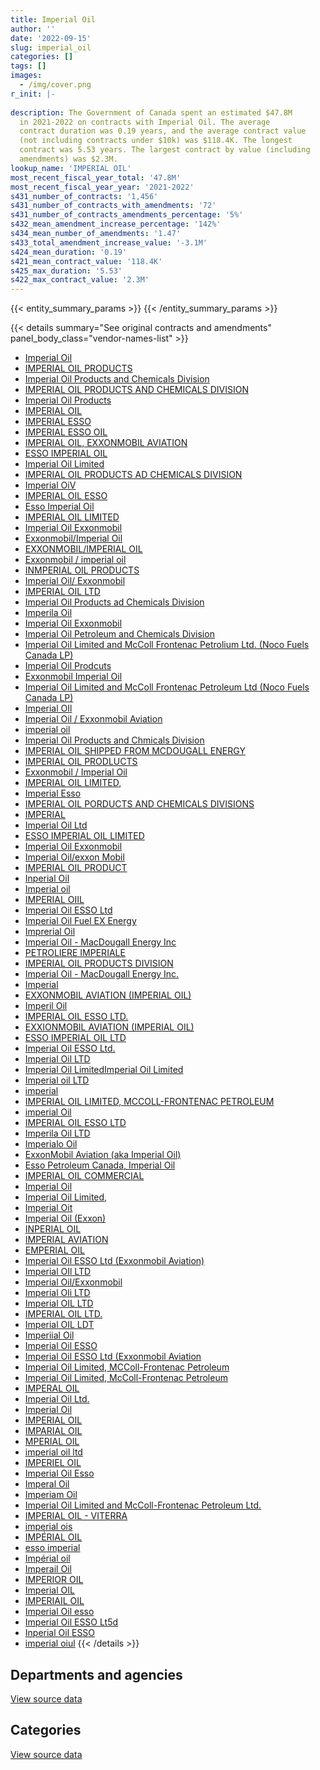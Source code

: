 ```yaml
---
title: Imperial Oil
author: ''
date: '2022-09-15'
slug: imperial_oil
categories: []
tags: []
images:
  - /img/cover.png
r_init: |-
  
description: The Government of Canada spent an estimated $47.8M
  in 2021-2022 on contracts with Imperial Oil. The average
  contract duration was 0.19 years, and the average contract value
  (not including contracts under $10k) was $118.4K. The longest
  contract was 5.53 years. The largest contract by value (including
  amendments) was $2.3M.
lookup_name: 'IMPERIAL OIL'
most_recent_fiscal_year_total: '47.8M'
most_recent_fiscal_year_year: '2021-2022'
s431_number_of_contracts: '1,456'
s431_number_of_contracts_with_amendments: '72'
s431_number_of_contracts_amendments_percentage: '5%'
s432_mean_amendment_increase_percentage: '142%'
s434_mean_number_of_amendments: '1.47'
s433_total_amendment_increase_value: '-3.1M'
s424_mean_duration: '0.19'
s421_mean_contract_value: '118.4K'
s425_max_duration: '5.53'
s422_max_contract_value: '2.3M'
---
```


<script src="/rmarkdown-libs/htmlwidgets/htmlwidgets.js"></script>
<link href="/rmarkdown-libs/datatables-css/datatables-crosstalk.css" rel="stylesheet" />
<script src="/rmarkdown-libs/datatables-binding/datatables.js"></script>
<script src="/rmarkdown-libs/jquery/jquery-3.6.0.min.js"></script>
<link href="/rmarkdown-libs/dt-core-bootstrap/css/dataTables.bootstrap.min.css" rel="stylesheet" />
<link href="/rmarkdown-libs/dt-core-bootstrap/css/dataTables.bootstrap.extra.css" rel="stylesheet" />
<script src="/rmarkdown-libs/dt-core-bootstrap/js/jquery.dataTables.min.js"></script>
<script src="/rmarkdown-libs/dt-core-bootstrap/js/dataTables.bootstrap.min.js"></script>
<link href="/rmarkdown-libs/crosstalk/css/crosstalk.min.css" rel="stylesheet" />
<script src="/rmarkdown-libs/crosstalk/js/crosstalk.min.js"></script>
<script src="/rmarkdown-libs/htmlwidgets/htmlwidgets.js"></script>
<link href="/rmarkdown-libs/datatables-css/datatables-crosstalk.css" rel="stylesheet" />
<script src="/rmarkdown-libs/datatables-binding/datatables.js"></script>
<script src="/rmarkdown-libs/jquery/jquery-3.6.0.min.js"></script>
<link href="/rmarkdown-libs/dt-core-bootstrap/css/dataTables.bootstrap.min.css" rel="stylesheet" />
<link href="/rmarkdown-libs/dt-core-bootstrap/css/dataTables.bootstrap.extra.css" rel="stylesheet" />
<script src="/rmarkdown-libs/dt-core-bootstrap/js/jquery.dataTables.min.js"></script>
<script src="/rmarkdown-libs/dt-core-bootstrap/js/dataTables.bootstrap.min.js"></script>
<link href="/rmarkdown-libs/crosstalk/css/crosstalk.min.css" rel="stylesheet" />
<script src="/rmarkdown-libs/crosstalk/js/crosstalk.min.js"></script>

{{< entity_summary_params >}}
{{< /entity_summary_params >}}

{{< details summary="See original contracts and amendments" panel_body_class="vendor-names-list" >}}
- [Imperial Oil](https://search.open.canada.ca/en/ct/?sort=contract_value_f%20desc&page=1&search_text=%22Imperial%20Oil%22)
- [IMPERIAL OIL PRODUCTS](https://search.open.canada.ca/en/ct/?sort=contract_value_f%20desc&page=1&search_text=%22IMPERIAL%20OIL%20PRODUCTS%22)
- [Imperial Oil Products and Chemicals Division](https://search.open.canada.ca/en/ct/?sort=contract_value_f%20desc&page=1&search_text=%22Imperial%20Oil%20Products%20and%20Chemicals%20Division%22)
- [IMPERIAL OIL PRODUCTS AND CHEMICALS DIVISION](https://search.open.canada.ca/en/ct/?sort=contract_value_f%20desc&page=1&search_text=%22IMPERIAL%20OIL%20PRODUCTS%20AND%20CHEMICALS%20DIVISION%22)
- [Imperial Oil Products](https://search.open.canada.ca/en/ct/?sort=contract_value_f%20desc&page=1&search_text=%22Imperial%20Oil%20Products%22)
- [IMPERIAL OIL](https://search.open.canada.ca/en/ct/?sort=contract_value_f%20desc&page=1&search_text=%22IMPERIAL%20OIL%22)
- [IMPERIAL ESSO](https://search.open.canada.ca/en/ct/?sort=contract_value_f%20desc&page=1&search_text=%22IMPERIAL%20ESSO%22)
- [IMPERIAL ESSO OIL](https://search.open.canada.ca/en/ct/?sort=contract_value_f%20desc&page=1&search_text=%22IMPERIAL%20ESSO%20OIL%22)
- [IMPERIAL OIL, EXXONMOBIL AVIATION](https://search.open.canada.ca/en/ct/?sort=contract_value_f%20desc&page=1&search_text=%22IMPERIAL%20OIL%2c%20EXXONMOBIL%20AVIATION%22)
- [ESSO IMPERIAL OIL](https://search.open.canada.ca/en/ct/?sort=contract_value_f%20desc&page=1&search_text=%22ESSO%20IMPERIAL%20OIL%22)
- [Imperial Oil Limited](https://search.open.canada.ca/en/ct/?sort=contract_value_f%20desc&page=1&search_text=%22Imperial%20Oil%20Limited%22)
- [IMPERIAL OIL PRODUCTS AD CHEMICALS DIVISION](https://search.open.canada.ca/en/ct/?sort=contract_value_f%20desc&page=1&search_text=%22IMPERIAL%20OIL%20PRODUCTS%20AD%20CHEMICALS%20DIVISION%22)
- [Imperial OiV](https://search.open.canada.ca/en/ct/?sort=contract_value_f%20desc&page=1&search_text=%22Imperial%20OiV%22)
- [IMPERIAL OIL ESSO](https://search.open.canada.ca/en/ct/?sort=contract_value_f%20desc&page=1&search_text=%22IMPERIAL%20OIL%20ESSO%22)
- [Esso Imperial Oil](https://search.open.canada.ca/en/ct/?sort=contract_value_f%20desc&page=1&search_text=%22Esso%20Imperial%20Oil%22)
- [IMPERIAL OIL LIMITED](https://search.open.canada.ca/en/ct/?sort=contract_value_f%20desc&page=1&search_text=%22IMPERIAL%20OIL%20LIMITED%22)
- [Imperial Oil Exxonmobil](https://search.open.canada.ca/en/ct/?sort=contract_value_f%20desc&page=1&search_text=%22Imperial%20Oil%20%20Exxonmobil%22)
- [Exxonmobil/Imperial Oil](https://search.open.canada.ca/en/ct/?sort=contract_value_f%20desc&page=1&search_text=%22Exxonmobil%2fImperial%20Oil%22)
- [EXXONMOBIL/IMPERIAL OIL](https://search.open.canada.ca/en/ct/?sort=contract_value_f%20desc&page=1&search_text=%22EXXONMOBIL%2fIMPERIAL%20OIL%22)
- [Exxonmobil / imperial oil](https://search.open.canada.ca/en/ct/?sort=contract_value_f%20desc&page=1&search_text=%22Exxonmobil%20%2f%20imperial%20oil%22)
- [INMPERIAL OIL PRODUCTS](https://search.open.canada.ca/en/ct/?sort=contract_value_f%20desc&page=1&search_text=%22INMPERIAL%20OIL%20PRODUCTS%22)
- [Imperial Oil/ Exxonmobil](https://search.open.canada.ca/en/ct/?sort=contract_value_f%20desc&page=1&search_text=%22Imperial%20Oil%2f%20Exxonmobil%22)
- [IMPERIAL OIL LTD](https://search.open.canada.ca/en/ct/?sort=contract_value_f%20desc&page=1&search_text=%22IMPERIAL%20OIL%20LTD%22)
- [Imperial Oil Products ad Chemicals Division](https://search.open.canada.ca/en/ct/?sort=contract_value_f%20desc&page=1&search_text=%22Imperial%20Oil%20Products%20ad%20Chemicals%20Division%22)
- [Imperila Oil](https://search.open.canada.ca/en/ct/?sort=contract_value_f%20desc&page=1&search_text=%22Imperila%20Oil%22)
- [Imperial Oil Exxonmobil](https://search.open.canada.ca/en/ct/?sort=contract_value_f%20desc&page=1&search_text=%22Imperial%20Oil%20%20%20Exxonmobil%22)
- [Imperial Oil Petroleum and Chemicals Division](https://search.open.canada.ca/en/ct/?sort=contract_value_f%20desc&page=1&search_text=%22Imperial%20Oil%20Petroleum%20and%20Chemicals%20Division%22)
- [Imperial Oil Limited and McColl Frontenac Petrolium Ltd. (Noco Fuels Canada LP)](https://search.open.canada.ca/en/ct/?sort=contract_value_f%20desc&page=1&search_text=%22Imperial%20Oil%20Limited%20and%20McColl%20Frontenac%20Petrolium%20Ltd.%20%28Noco%20Fuels%20Canada%20LP%29%22)
- [Imperial Oil Prodcuts](https://search.open.canada.ca/en/ct/?sort=contract_value_f%20desc&page=1&search_text=%22Imperial%20Oil%20Prodcuts%22)
- [Exxonmobil Imperial Oil](https://search.open.canada.ca/en/ct/?sort=contract_value_f%20desc&page=1&search_text=%22Exxonmobil%20%20Imperial%20Oil%22)
- [Imperial Oil Limited and McColl Frontenac Petroleum Ltd (Noco Fuels Canada LP)](https://search.open.canada.ca/en/ct/?sort=contract_value_f%20desc&page=1&search_text=%22Imperial%20Oil%20Limited%20and%20McColl%20Frontenac%20Petroleum%20Ltd%20%28Noco%20Fuels%20Canada%20LP%29%22)
- [Imperial OIl](https://search.open.canada.ca/en/ct/?sort=contract_value_f%20desc&page=1&search_text=%22Imperial%20OIl%22)
- [Imperial Oil / Exxonmobil Aviation](https://search.open.canada.ca/en/ct/?sort=contract_value_f%20desc&page=1&search_text=%22Imperial%20Oil%20%20%2f%20%20Exxonmobil%20Aviation%22)
- [imperial oil](https://search.open.canada.ca/en/ct/?sort=contract_value_f%20desc&page=1&search_text=%22imperial%20oil%22)
- [Imperial Oil Products and Chmicals Division](https://search.open.canada.ca/en/ct/?sort=contract_value_f%20desc&page=1&search_text=%22Imperial%20Oil%20Products%20and%20Chmicals%20Division%22)
- [IMPERIAL OIL SHIPPED FROM MCDOUGALL ENERGY](https://search.open.canada.ca/en/ct/?sort=contract_value_f%20desc&page=1&search_text=%22IMPERIAL%20OIL%20SHIPPED%20FROM%20MCDOUGALL%20ENERGY%22)
- [IMPERIAL OIL PRODLUCTS](https://search.open.canada.ca/en/ct/?sort=contract_value_f%20desc&page=1&search_text=%22IMPERIAL%20OIL%20PRODLUCTS%22)
- [Exxonmobil / Imperial Oil](https://search.open.canada.ca/en/ct/?sort=contract_value_f%20desc&page=1&search_text=%22Exxonmobil%20%2f%20Imperial%20Oil%22)
- [IMPERIAL OIL LIMITED,](https://search.open.canada.ca/en/ct/?sort=contract_value_f%20desc&page=1&search_text=%22IMPERIAL%20OIL%20LIMITED%2c%22)
- [Imperial Esso](https://search.open.canada.ca/en/ct/?sort=contract_value_f%20desc&page=1&search_text=%22Imperial%20Esso%22)
- [IMPERIAL OIL PORDUCTS AND CHEMICALS DIVISIONS](https://search.open.canada.ca/en/ct/?sort=contract_value_f%20desc&page=1&search_text=%22IMPERIAL%20OIL%20PORDUCTS%20AND%20CHEMICALS%20DIVISIONS%22)
- [IMPERIAL](https://search.open.canada.ca/en/ct/?sort=contract_value_f%20desc&page=1&search_text=%22IMPERIAL%22)
- [Imperial Oil Ltd](https://search.open.canada.ca/en/ct/?sort=contract_value_f%20desc&page=1&search_text=%22Imperial%20Oil%20Ltd%22)
- [ESSO IMPERIAL OIL LIMITED](https://search.open.canada.ca/en/ct/?sort=contract_value_f%20desc&page=1&search_text=%22ESSO%20IMPERIAL%20OIL%20LIMITED%22)
- [Imperial Oil Exxonmobil](https://search.open.canada.ca/en/ct/?sort=contract_value_f%20desc&page=1&search_text=%22Imperial%20Oil%20Exxonmobil%22)
- [Imperial Oil/exxon Mobil](https://search.open.canada.ca/en/ct/?sort=contract_value_f%20desc&page=1&search_text=%22Imperial%20Oil%2fexxon%20Mobil%22)
- [IMPERIAL OIL PRODUCT](https://search.open.canada.ca/en/ct/?sort=contract_value_f%20desc&page=1&search_text=%22IMPERIAL%20OIL%20PRODUCT%22)
- [Inperial Oil](https://search.open.canada.ca/en/ct/?sort=contract_value_f%20desc&page=1&search_text=%22Inperial%20Oil%22)
- [Imperial oil](https://search.open.canada.ca/en/ct/?sort=contract_value_f%20desc&page=1&search_text=%22Imperial%20oil%22)
- [IMPERIAL OIIL](https://search.open.canada.ca/en/ct/?sort=contract_value_f%20desc&page=1&search_text=%22IMPERIAL%20OIIL%22)
- [Imperial Oil ESSO Ltd](https://search.open.canada.ca/en/ct/?sort=contract_value_f%20desc&page=1&search_text=%22Imperial%20Oil%20ESSO%20Ltd%22)
- [Imperial Oil Fuel EX Energy](https://search.open.canada.ca/en/ct/?sort=contract_value_f%20desc&page=1&search_text=%22Imperial%20Oil%20Fuel%20EX%20Energy%22)
- [Imprerial Oil](https://search.open.canada.ca/en/ct/?sort=contract_value_f%20desc&page=1&search_text=%22Imprerial%20Oil%22)
- [Imperial Oil - MacDougall Energy Inc](https://search.open.canada.ca/en/ct/?sort=contract_value_f%20desc&page=1&search_text=%22Imperial%20Oil%20-%20MacDougall%20Energy%20Inc%22)
- [PETROLIERE IMPERIALE](https://search.open.canada.ca/en/ct/?sort=contract_value_f%20desc&page=1&search_text=%22PETROLIERE%20IMPERIALE%22)
- [IMPERIAL OIL PRODUCTS DIVISION](https://search.open.canada.ca/en/ct/?sort=contract_value_f%20desc&page=1&search_text=%22IMPERIAL%20OIL%20PRODUCTS%20DIVISION%22)
- [Imperial Oil - MacDougall Energy Inc.](https://search.open.canada.ca/en/ct/?sort=contract_value_f%20desc&page=1&search_text=%22Imperial%20Oil%20-%20MacDougall%20Energy%20Inc.%22)
- [Imperial](https://search.open.canada.ca/en/ct/?sort=contract_value_f%20desc&page=1&search_text=%22Imperial%22)
- [EXXONMOBIL AVIATION (IMPERIAL OIL)](https://search.open.canada.ca/en/ct/?sort=contract_value_f%20desc&page=1&search_text=%22EXXONMOBIL%20AVIATION%20%28IMPERIAL%20OIL%29%22)
- [Imperil Oil](https://search.open.canada.ca/en/ct/?sort=contract_value_f%20desc&page=1&search_text=%22Imperil%20Oil%22)
- [IMPERIAL OIL ESSO LTD.](https://search.open.canada.ca/en/ct/?sort=contract_value_f%20desc&page=1&search_text=%22IMPERIAL%20OIL%20ESSO%20LTD.%22)
- [EXXIONMOBIL AVIATION (IMPERIAL OIL)](https://search.open.canada.ca/en/ct/?sort=contract_value_f%20desc&page=1&search_text=%22EXXIONMOBIL%20AVIATION%20%28IMPERIAL%20OIL%29%22)
- [ESSO IMPERIAL OIL LTD](https://search.open.canada.ca/en/ct/?sort=contract_value_f%20desc&page=1&search_text=%22ESSO%20IMPERIAL%20OIL%20LTD%22)
- [Imperial Oil ESSO Ltd.](https://search.open.canada.ca/en/ct/?sort=contract_value_f%20desc&page=1&search_text=%22Imperial%20Oil%20ESSO%20Ltd.%22)
- [Imperial Oil LTD](https://search.open.canada.ca/en/ct/?sort=contract_value_f%20desc&page=1&search_text=%22Imperial%20Oil%20LTD%22)
- [Imperial Oil LimitedImperial Oil Limited](https://search.open.canada.ca/en/ct/?sort=contract_value_f%20desc&page=1&search_text=%22Imperial%20Oil%20LimitedImperial%20Oil%20Limited%22)
- [Imperial oil LTD](https://search.open.canada.ca/en/ct/?sort=contract_value_f%20desc&page=1&search_text=%22Imperial%20oil%20LTD%22)
- [imperial](https://search.open.canada.ca/en/ct/?sort=contract_value_f%20desc&page=1&search_text=%22imperial%22)
- [IMPERIAL OIL LIMITED, MCCOLL-FRONTENAC PETROLEUM](https://search.open.canada.ca/en/ct/?sort=contract_value_f%20desc&page=1&search_text=%22IMPERIAL%20OIL%20LIMITED%2c%20MCCOLL-FRONTENAC%20PETROLEUM%22)
- [imperial Oil](https://search.open.canada.ca/en/ct/?sort=contract_value_f%20desc&page=1&search_text=%22imperial%20Oil%22)
- [IMPERIAL OIL ESSO LTD](https://search.open.canada.ca/en/ct/?sort=contract_value_f%20desc&page=1&search_text=%22IMPERIAL%20OIL%20ESSO%20LTD%22)
- [Imperila Oil LTD](https://search.open.canada.ca/en/ct/?sort=contract_value_f%20desc&page=1&search_text=%22Imperila%20Oil%20LTD%22)
- [Imperialo Oil](https://search.open.canada.ca/en/ct/?sort=contract_value_f%20desc&page=1&search_text=%22Imperialo%20Oil%22)
- [ExxonMobil Aviation (aka Imperial Oil)](https://search.open.canada.ca/en/ct/?sort=contract_value_f%20desc&page=1&search_text=%22ExxonMobil%20Aviation%20%28aka%20Imperial%20Oil%29%22)
- [Esso Petroleum Canada, Imperial Oil](https://search.open.canada.ca/en/ct/?sort=contract_value_f%20desc&page=1&search_text=%22Esso%20Petroleum%20Canada%2c%20Imperial%20Oil%22)
- [IMPERIAL OIL COMMERCIAL](https://search.open.canada.ca/en/ct/?sort=contract_value_f%20desc&page=1&search_text=%22IMPERIAL%20OIL%20COMMERCIAL%22)
- [Imperial Oil](https://search.open.canada.ca/en/ct/?sort=contract_value_f%20desc&page=1&search_text=%22I%2amperial%20Oil%22)
- [Imperial Oil Limited,](https://search.open.canada.ca/en/ct/?sort=contract_value_f%20desc&page=1&search_text=%22Imperial%20Oil%20Limited%2c%22)
- [Imperial Oit](https://search.open.canada.ca/en/ct/?sort=contract_value_f%20desc&page=1&search_text=%22Imperial%20Oit%22)
- [Imperial Oil (Exxon)](https://search.open.canada.ca/en/ct/?sort=contract_value_f%20desc&page=1&search_text=%22Imperial%20Oil%20%28Exxon%29%22)
- [INPERIAL OIL](https://search.open.canada.ca/en/ct/?sort=contract_value_f%20desc&page=1&search_text=%22INPERIAL%20OIL%22)
- [IMPERIAL AVIATION](https://search.open.canada.ca/en/ct/?sort=contract_value_f%20desc&page=1&search_text=%22IMPERIAL%20AVIATION%22)
- [EMPERIAL OIL](https://search.open.canada.ca/en/ct/?sort=contract_value_f%20desc&page=1&search_text=%22EMPERIAL%20OIL%22)
- [Imperial Oil ESSO Ltd (Exxonmobil Aviation)](https://search.open.canada.ca/en/ct/?sort=contract_value_f%20desc&page=1&search_text=%22Imperial%20Oil%20ESSO%20Ltd%20%28Exxonmobil%20Aviation%29%22)
- [Imperial OIl LTD](https://search.open.canada.ca/en/ct/?sort=contract_value_f%20desc&page=1&search_text=%22Imperial%20OIl%20LTD%22)
- [Imperial Oil/Exxonmobil](https://search.open.canada.ca/en/ct/?sort=contract_value_f%20desc&page=1&search_text=%22Imperial%20Oil%2fExxonmobil%22)
- [Imperial Oli LTD](https://search.open.canada.ca/en/ct/?sort=contract_value_f%20desc&page=1&search_text=%22Imperial%20Oli%20LTD%22)
- [Imperial OIL LTD](https://search.open.canada.ca/en/ct/?sort=contract_value_f%20desc&page=1&search_text=%22Imperial%20OIL%20LTD%22)
- [IMPERIAL OIL LTD.](https://search.open.canada.ca/en/ct/?sort=contract_value_f%20desc&page=1&search_text=%22IMPERIAL%20OIL%20LTD.%22)
- [Imperial OIL LDT](https://search.open.canada.ca/en/ct/?sort=contract_value_f%20desc&page=1&search_text=%22Imperial%20OIL%20LDT%22)
- [Imperiial Oil](https://search.open.canada.ca/en/ct/?sort=contract_value_f%20desc&page=1&search_text=%22Imperiial%20Oil%22)
- [Imperial Oil ESSO](https://search.open.canada.ca/en/ct/?sort=contract_value_f%20desc&page=1&search_text=%22Imperial%20Oil%20ESSO%22)
- [Imperial Oil ESSO Ltd (Exxonmobil Aviation](https://search.open.canada.ca/en/ct/?sort=contract_value_f%20desc&page=1&search_text=%22Imperial%20Oil%20ESSO%20Ltd%20%28Exxonmobil%20Aviation%22)
- [Imperial Oil Limited, MCColl-Frontenac Petroleum](https://search.open.canada.ca/en/ct/?sort=contract_value_f%20desc&page=1&search_text=%22Imperial%20Oil%20Limited%2c%20MCColl-Frontenac%20Petroleum%22)
- [Imperial Oil Limited, McColl-Frontenac Petroleum](https://search.open.canada.ca/en/ct/?sort=contract_value_f%20desc&page=1&search_text=%22Imperial%20Oil%20Limited%2c%20McColl-Frontenac%20Petroleum%22)
- [IMPERAL OIL](https://search.open.canada.ca/en/ct/?sort=contract_value_f%20desc&page=1&search_text=%22IMPERAL%20OIL%22)
- [Imperial Oil Ltd.](https://search.open.canada.ca/en/ct/?sort=contract_value_f%20desc&page=1&search_text=%22Imperial%20Oil%20Ltd.%22)
- [Imperial Oil](https://search.open.canada.ca/en/ct/?sort=contract_value_f%20desc&page=1&search_text=%22Imperial%20%20Oil%22)
- [IMPERIAL OIL](https://search.open.canada.ca/en/ct/?sort=contract_value_f%20desc&page=1&search_text=%22IMPERIAL%20%20OIL%22)
- [IMPARIAL OIL](https://search.open.canada.ca/en/ct/?sort=contract_value_f%20desc&page=1&search_text=%22IMPARIAL%20OIL%22)
- [MPERIAL OIL](https://search.open.canada.ca/en/ct/?sort=contract_value_f%20desc&page=1&search_text=%22MPERIAL%20OIL%22)
- [imperial oil ltd](https://search.open.canada.ca/en/ct/?sort=contract_value_f%20desc&page=1&search_text=%22imperial%20oil%20ltd%22)
- [IMPERIEL OIL](https://search.open.canada.ca/en/ct/?sort=contract_value_f%20desc&page=1&search_text=%22IMPERIEL%20OIL%22)
- [Imperial Oil Esso](https://search.open.canada.ca/en/ct/?sort=contract_value_f%20desc&page=1&search_text=%22Imperial%20Oil%20Esso%22)
- [Imperal Oil](https://search.open.canada.ca/en/ct/?sort=contract_value_f%20desc&page=1&search_text=%22Imperal%20Oil%22)
- [Imperiam Oil](https://search.open.canada.ca/en/ct/?sort=contract_value_f%20desc&page=1&search_text=%22Imperiam%20Oil%22)
- [Imperial Oil Limited and McColl-Frontenac Petroleum Ltd.](https://search.open.canada.ca/en/ct/?sort=contract_value_f%20desc&page=1&search_text=%22Imperial%20Oil%20Limited%20and%20McColl-Frontenac%20Petroleum%20Ltd.%22)
- [IMPERIAL OIL - VITERRA](https://search.open.canada.ca/en/ct/?sort=contract_value_f%20desc&page=1&search_text=%22IMPERIAL%20OIL%20-%20VITERRA%22)
- [imperial ois](https://search.open.canada.ca/en/ct/?sort=contract_value_f%20desc&page=1&search_text=%22imperial%20ois%22)
- [IMPÉRIAL OIL](https://search.open.canada.ca/en/ct/?sort=contract_value_f%20desc&page=1&search_text=%22IMP%c3%89RIAL%20OIL%22)
- [esso imperial](https://search.open.canada.ca/en/ct/?sort=contract_value_f%20desc&page=1&search_text=%22esso%20imperial%22)
- [Impérial oil](https://search.open.canada.ca/en/ct/?sort=contract_value_f%20desc&page=1&search_text=%22Imp%c3%a9rial%20oil%22)
- [Imperail Oil](https://search.open.canada.ca/en/ct/?sort=contract_value_f%20desc&page=1&search_text=%22Imperail%20Oil%22)
- [IMPERIOR OIL](https://search.open.canada.ca/en/ct/?sort=contract_value_f%20desc&page=1&search_text=%22IMPERIOR%20OIL%22)
- [Imperial OIL](https://search.open.canada.ca/en/ct/?sort=contract_value_f%20desc&page=1&search_text=%22Imperial%20OIL%22)
- [IMPERIAIL OIL](https://search.open.canada.ca/en/ct/?sort=contract_value_f%20desc&page=1&search_text=%22IMPERIAIL%20OIL%22)
- [Imperial Oil esso](https://search.open.canada.ca/en/ct/?sort=contract_value_f%20desc&page=1&search_text=%22Imperial%20Oil%20esso%22)
- [Imperial Oil ESSO Lt5d](https://search.open.canada.ca/en/ct/?sort=contract_value_f%20desc&page=1&search_text=%22Imperial%20Oil%20ESSO%20Lt5d%22)
- [Inperial Oil ESSO](https://search.open.canada.ca/en/ct/?sort=contract_value_f%20desc&page=1&search_text=%22Inperial%20Oil%20ESSO%22)
- [imperial oiul](https://search.open.canada.ca/en/ct/?sort=contract_value_f%20desc&page=1&search_text=%22imperial%20oiul%22)
{{< /details >}}

## Departments and agencies

<div id="htmlwidget-1" style="width:100%;height:auto;" class="datatables html-widget"></div>
<script type="application/json" data-for="htmlwidget-1">{"x":{"style":"bootstrap","filter":"none","vertical":false,"data":[["<a href=\"/departments/aafc-aac/\">Agriculture and Agri-Food Canada<\/a>","<a href=\"/departments/csc-scc/\">Correctional Service of Canada<\/a>","<a href=\"/departments/dfo-mpo/\">Fisheries and Oceans Canada<\/a>","<a href=\"/departments/dnd-mdn/\">National Defence<\/a>","<a href=\"/departments/isc-sac/\">Indigenous Services Canada<\/a>","<a href=\"/departments/pc/\">Parks Canada<\/a>","<a href=\"/departments/phac-aspc/\">Public Health Agency of Canada<\/a>","<a href=\"/departments/pwgsc-tpsgc/\">Public Services and Procurement Canada<\/a>","<a href=\"/departments/rcmp-grc/\">Royal Canadian Mounted Police<\/a>","<a href=\"/departments/tc/\">Transport Canada<\/a>"],[340427.59,1909325.36,51278.04,3022680.97,null,1513017.26,null,305417.03,553840.36,644780.32],[350644.26,1423250.35,0,51843857.03,336272.07,1230429.29,16280.25,247575.85,232668.97,482903.95],[254502.39,449465.77,null,31716705.92,382742.44,547182.09,13557.86,119962.5,64923.47,447587.25],[283596.22,636033.39,null,45050863.82,530088.04,777205.83,15859.83,49927.5,166925.87,302961.6]],"container":"<table class=\"table table-striped table-hover row-border order-column display\">\n  <thead>\n    <tr>\n      <th>Department<\/th>\n      <th>2018-2019<\/th>\n      <th>2019-2020<\/th>\n      <th>2020-2021<\/th>\n      <th>2021-2022<\/th>\n    <\/tr>\n  <\/thead>\n<\/table>","options":{"order":[[4,"desc"]],"pageLength":10,"autoWidth":true,"columnDefs":[{"targets":1,"render":"function(data, type, row, meta) {\n    return type !== 'display' ? data : DTWidget.formatCurrency(data, \"$\", 2, 3, \",\", \".\", true, null);\n  }"},{"targets":2,"render":"function(data, type, row, meta) {\n    return type !== 'display' ? data : DTWidget.formatCurrency(data, \"$\", 2, 3, \",\", \".\", true, null);\n  }"},{"targets":3,"render":"function(data, type, row, meta) {\n    return type !== 'display' ? data : DTWidget.formatCurrency(data, \"$\", 2, 3, \",\", \".\", true, null);\n  }"},{"targets":4,"render":"function(data, type, row, meta) {\n    return type !== 'display' ? data : DTWidget.formatCurrency(data, \"$\", 2, 3, \",\", \".\", true, null);\n  }"},{"width":"16%","targets":[1,2,3,4]},{"className":"dt-right","targets":[1,2,3,4]}],"orderClasses":false}},"evals":["options.columnDefs.0.render","options.columnDefs.1.render","options.columnDefs.2.render","options.columnDefs.3.render"],"jsHooks":[]}</script>
<p class="text-right">
<a href="https://github.com/GoC-Spending/contracts-data/tree/main/data/out/vendors/imperial_oil/summary_by_fiscal_year_by_department.csv" class="source-data-link btn btn-link">View source data</a>
</p>

## Categories

<div id="htmlwidget-2" style="width:100%;height:auto;" class="datatables html-widget"></div>
<script type="application/json" data-for="htmlwidget-2">{"x":{"style":"bootstrap","filter":"none","vertical":false,"data":[["<a href=\"/categories/facilities_and_construction/\">Facilities and construction<\/a>","<a href=\"/categories/defence/\">Defence<\/a>","<a href=\"/categories/transportation_and_logistics/\">Transportation and logistics<\/a>","<a href=\"/categories/industrial_products_and_services/\">Industrial products and services<\/a>"],[39328,3022680.97,5016470.79,262287.17],[16485.43,51843857.03,3700517.46,603022.09],[null,31716705.92,2242712.67,37211.1],[null,45050863.82,2456790.11,305808.17]],"container":"<table class=\"table table-striped table-hover row-border order-column display\">\n  <thead>\n    <tr>\n      <th>Category<\/th>\n      <th>2018-2019<\/th>\n      <th>2019-2020<\/th>\n      <th>2020-2021<\/th>\n      <th>2021-2022<\/th>\n    <\/tr>\n  <\/thead>\n<\/table>","options":{"order":[[4,"desc"]],"dom":"t","pageLength":30,"autoWidth":true,"columnDefs":[{"targets":1,"render":"function(data, type, row, meta) {\n    return type !== 'display' ? data : DTWidget.formatCurrency(data, \"$\", 2, 3, \",\", \".\", true, null);\n  }"},{"targets":2,"render":"function(data, type, row, meta) {\n    return type !== 'display' ? data : DTWidget.formatCurrency(data, \"$\", 2, 3, \",\", \".\", true, null);\n  }"},{"targets":3,"render":"function(data, type, row, meta) {\n    return type !== 'display' ? data : DTWidget.formatCurrency(data, \"$\", 2, 3, \",\", \".\", true, null);\n  }"},{"targets":4,"render":"function(data, type, row, meta) {\n    return type !== 'display' ? data : DTWidget.formatCurrency(data, \"$\", 2, 3, \",\", \".\", true, null);\n  }"},{"width":"16%","targets":[1,2,3,4]},{"className":"dt-right","targets":[1,2,3,4]}],"orderClasses":false,"lengthMenu":[10,25,30,50,100]}},"evals":["options.columnDefs.0.render","options.columnDefs.1.render","options.columnDefs.2.render","options.columnDefs.3.render"],"jsHooks":[]}</script>
<p class="text-right">
<a href="https://github.com/GoC-Spending/contracts-data/tree/main/data/out/vendors/imperial_oil/summary_by_fiscal_year_by_category.csv" class="source-data-link btn btn-link">View source data</a>
</p>
